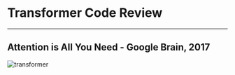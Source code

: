 # Transformer Code Review
---
## Attention is All You Need - Google Brain, 2017
![transformer](https://github.com/X-AI-eXtension-Artificial-Intelligence/5th-BASE-SESSION/assets/100743813/21583aca-ca2c-4ff7-8ded-874597ec7bf4)
